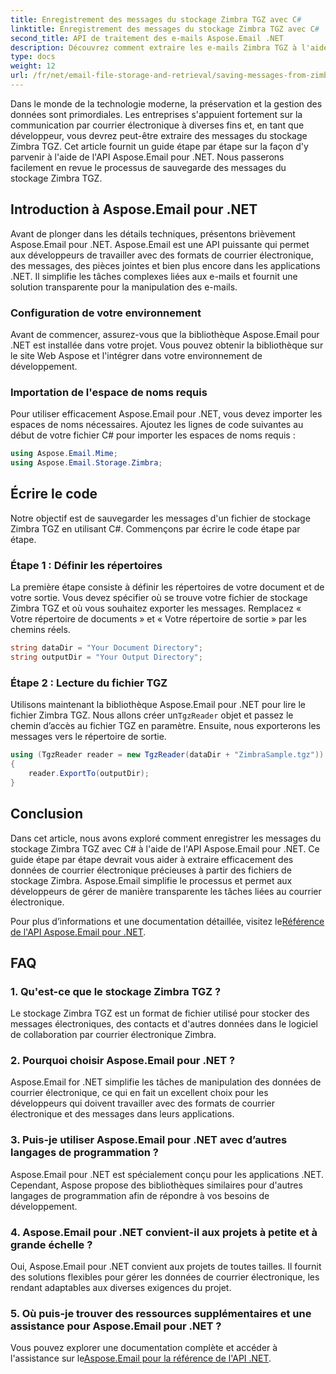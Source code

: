 ```yaml
---
title: Enregistrement des messages du stockage Zimbra TGZ avec C#
linktitle: Enregistrement des messages du stockage Zimbra TGZ avec C#
second_title: API de traitement des e-mails Aspose.Email .NET
description: Découvrez comment extraire les e-mails Zimbra TGZ à l'aide d'Aspose.Email pour .NET. Guide étape par étape avec code source pour une gestion efficace des e-mails.
type: docs
weight: 12
url: /fr/net/email-file-storage-and-retrieval/saving-messages-from-zimbra-tgz-storage-with-csharp/
---
```


Dans le monde de la technologie moderne, la préservation et la gestion des données sont primordiales. Les entreprises s'appuient fortement sur la communication par courrier électronique à diverses fins et, en tant que développeur, vous devrez peut-être extraire des messages du stockage Zimbra TGZ. Cet article fournit un guide étape par étape sur la façon d'y parvenir à l'aide de l'API Aspose.Email pour .NET. Nous passerons facilement en revue le processus de sauvegarde des messages du stockage Zimbra TGZ.

## Introduction à Aspose.Email pour .NET

Avant de plonger dans les détails techniques, présentons brièvement Aspose.Email pour .NET. Aspose.Email est une API puissante qui permet aux développeurs de travailler avec des formats de courrier électronique, des messages, des pièces jointes et bien plus encore dans les applications .NET. Il simplifie les tâches complexes liées aux e-mails et fournit une solution transparente pour la manipulation des e-mails.

### Configuration de votre environnement

Avant de commencer, assurez-vous que la bibliothèque Aspose.Email pour .NET est installée dans votre projet. Vous pouvez obtenir la bibliothèque sur le site Web Aspose et l'intégrer dans votre environnement de développement.

### Importation de l'espace de noms requis

Pour utiliser efficacement Aspose.Email pour .NET, vous devez importer les espaces de noms nécessaires. Ajoutez les lignes de code suivantes au début de votre fichier C# pour importer les espaces de noms requis :

```csharp
using Aspose.Email.Mime;
using Aspose.Email.Storage.Zimbra;
```

## Écrire le code

Notre objectif est de sauvegarder les messages d'un fichier de stockage Zimbra TGZ en utilisant C#. Commençons par écrire le code étape par étape.

### Étape 1 : Définir les répertoires

La première étape consiste à définir les répertoires de votre document et de votre sortie. Vous devez spécifier où se trouve votre fichier de stockage Zimbra TGZ et où vous souhaitez exporter les messages. Remplacez « Votre répertoire de documents » et « Votre répertoire de sortie » par les chemins réels.

```csharp
string dataDir = "Your Document Directory";
string outputDir = "Your Output Directory";
```

### Étape 2 : Lecture du fichier TGZ

 Utilisons maintenant la bibliothèque Aspose.Email pour .NET pour lire le fichier Zimbra TGZ. Nous allons créer un`TgzReader` objet et passez le chemin d’accès au fichier TGZ en paramètre. Ensuite, nous exporterons les messages vers le répertoire de sortie.

```csharp
using (TgzReader reader = new TgzReader(dataDir + "ZimbraSample.tgz"))
{
    reader.ExportTo(outputDir);
}
```

## Conclusion

Dans cet article, nous avons exploré comment enregistrer les messages du stockage Zimbra TGZ avec C# à l'aide de l'API Aspose.Email pour .NET. Ce guide étape par étape devrait vous aider à extraire efficacement des données de courrier électronique précieuses à partir des fichiers de stockage Zimbra. Aspose.Email simplifie le processus et permet aux développeurs de gérer de manière transparente les tâches liées au courrier électronique.

 Pour plus d’informations et une documentation détaillée, visitez le[Référence de l'API Aspose.Email pour .NET](https://reference.aspose.com/email/net/).

## FAQ

### 1. Qu'est-ce que le stockage Zimbra TGZ ?

Le stockage Zimbra TGZ est un format de fichier utilisé pour stocker des messages électroniques, des contacts et d'autres données dans le logiciel de collaboration par courrier électronique Zimbra.

### 2. Pourquoi choisir Aspose.Email pour .NET ?

Aspose.Email for .NET simplifie les tâches de manipulation des données de courrier électronique, ce qui en fait un excellent choix pour les développeurs qui doivent travailler avec des formats de courrier électronique et des messages dans leurs applications.

### 3. Puis-je utiliser Aspose.Email pour .NET avec d’autres langages de programmation ?

Aspose.Email pour .NET est spécialement conçu pour les applications .NET. Cependant, Aspose propose des bibliothèques similaires pour d'autres langages de programmation afin de répondre à vos besoins de développement.

### 4. Aspose.Email pour .NET convient-il aux projets à petite et à grande échelle ?

Oui, Aspose.Email pour .NET convient aux projets de toutes tailles. Il fournit des solutions flexibles pour gérer les données de courrier électronique, les rendant adaptables aux diverses exigences du projet.

### 5. Où puis-je trouver des ressources supplémentaires et une assistance pour Aspose.Email pour .NET ?

Vous pouvez explorer une documentation complète et accéder à l'assistance sur le[Aspose.Email pour la référence de l'API .NET](https://reference.aspose.com/email/net/).